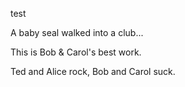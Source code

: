 test

A baby seal walked into a club...

This is Bob & Carol's best work.


Ted and Alice rock, Bob and Carol suck. 
